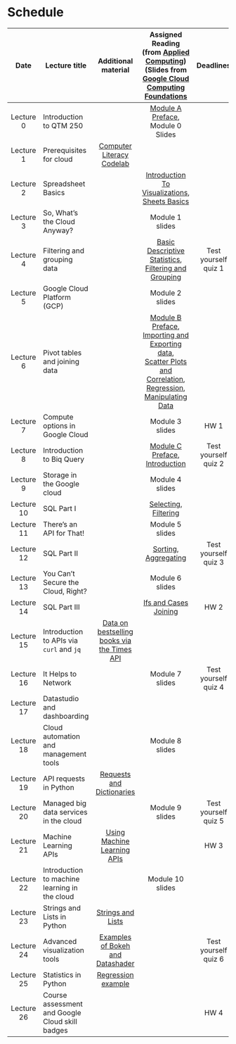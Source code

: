 # Schedule

| Date | Lecture title | Additional material |Assigned Reading <br> (from [Applied Computing](https://runestone.academy/runestone/books/published/ac1/index.html))<br> (Slides from [Google Cloud Computing Foundations](https://edu.google.com/programs/cloud-computing-curriculum/?modal_active=none) | Deadlines |
|:---:|---|:---:|:---:|:---:|
|Lecture 0| Introduction to QTM 250 | | [Module A Preface](https://runestone.academy/runestone/books/published/ac1/module_a_preface.html), <br> Module 0 Slides |  |
|Lecture 1| Prerequisites for cloud | [Computer Literacy Codelab](https://codelabs-jacobson.s3.us-east-2.amazonaws.com/essential-computer-literacy/index.html#0) |   |  |
|Lecture 2| Spreadsheet Basics | | [Introduction To Visualizations](https://runestone.academy/runestone/books/published/ac1/introduction_to_visualizations/toctree.html), <br> [Sheets Basics](https://runestone.academy/runestone/books/published/ac1/sheets_basics/toctree.html) |  |
|Lecture 3| So, What’s the Cloud Anyway? |  | Module 1 slides | |
|Lecture 4| Filtering and grouping data | | [Basic Descriptive Statistics](https://runestone.academy/runestone/books/published/ac1/basic_descriptive_statistics/toctree.html), <br> [Filtering and Grouping](https://runestone.academy/runestone/books/published/ac1/filtering_and_grouping/toctree.html)  | Test yourself quiz 1  |
|Lecture 5| Google Cloud Platform (GCP) |  | Module 2 slides |  |
|Lecture 6| Pivot tables and joining data  | | [Module B Preface](https://runestone.academy/runestone/books/published/ac1/module_b_preface.html), <br> [Importing and Exporting data](https://runestone.academy/runestone/books/published/ac1/importing_and_exporting_data/toctree.html), <br> [Scatter Plots and Correlation](https://runestone.academy/runestone/books/published/ac1/scatter_plots_and_correlation/toctree.html), [Regression](https://runestone.academy/runestone/books/published/ac1/regression_and_line_of_best_fit/toctree.html), <br> [Manipulating Data](https://runestone.academy/runestone/books/published/ac1/manipulating_data/toctree.html) |  |
|Lecture 7| Compute options in Google Cloud | | Module 3 slides | HW 1|
|Lecture 8| Introduction to Biq Query | |[Module C Preface](https://runestone.academy/runestone/books/published/ac1/module_c_preface.html), <br> [Introduction](https://runestone.academy/runestone/books/published/ac1/sql/introduction.html) | Test yourself quiz 2|
|Lecture 9| Storage in the Google cloud |  | Module 4 slides ||
|Lecture 10 | SQL Part I |  | [Selecting](https://runestone.academy/runestone/books/published/ac1/sql/selecting.html), <br> [Filtering](https://runestone.academy/runestone/books/published/ac1/sql/filtering.html) | |
|Lecture 11| There’s an API for That! | | Module 5 slides | |
|Lecture 12| SQL Part II | |[Sorting](https://runestone.academy/runestone/books/published/ac1/sql/sorting.html), <br> [Aggregating](https://runestone.academy/runestone/books/published/ac1/sql/aggregating.html) | Test yourself quiz 3 |
|Lecture 13| You Can’t Secure the Cloud, Right? | | Module 6 slides ||
|Lecture 14| SQL Part III| | [Ifs and Cases](https://runestone.academy/runestone/books/published/ac1/sql/ifs_and_cases.html)<br>  [Joining](https://runestone.academy/runestone/books/published/ac1/sql/joining.html)| HW 2 |
|Lecture 15| Introduction to APIs via `curl` and `jq` | [Data on bestselling books via the Times API](https://colab.research.google.com/drive/1plE4pQTvvxoLWZfE-XygTJ2QAxWxf8xl?usp=sharing) | ||
|Lecture 16| It Helps to Network | | Module 7 slides | Test yourself quiz 4|
|Lecture 17| Datastudio and dashboarding |  | |  |
|Lecture 18| Cloud automation and management tools | |Module 8 slides | |
|Lecture 19| API requests in Python | [Requests and Dictionaries](https://colab.research.google.com/drive/1aBPNnjW2YO8FIQUaDmhx_10QfexsXpff?usp=sharing) | ||
|Lecture 20| Managed big data services in the cloud | | Module 9 slides  | Test yourself quiz 5 |
|Lecture 21| Machine Learning APIs | [Using Machine Learning APIs](https://colab.research.google.com/drive/1OHGs7vDWc8B_HzxR9DukuTtxS158XGJv?usp=sharing) | | HW 3  |
|Lecture 22|  Introduction to machine learning in the cloud | |Module 10 slides | |
|Lecture 23| Strings and Lists in Python | [Strings and Lists](https://colab.research.google.com/drive/17mq9MKx_LRUlG0LuXcNcpE7qNvogW96t?usp=sharing) |  | |
|Lecture 24| Advanced visualization tools | [Examples of Bokeh and Datashader](https://colab.research.google.com/drive/12k1fQTyVh_-i-mRg4Vcue0G0sY9k0QRM?usp=sharing) ||Test yourself quiz 6|
|Lecture 25| Statistics in Python | [Regression example](https://colab.research.google.com/github/jeremyallenjacobson/qtm350/blob/master/CourseAssets/project-template/project-regression-example.ipynb) |  | |
|Lecture 26| Course assessment and Google Cloud skill badges | | |HW 4 |
